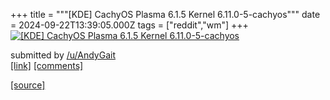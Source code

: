 +++
title = """[KDE] CachyOS Plasma 6.1.5 Kernel 6.11.0-5-cachyos"""
date = 2024-09-22T13:39:05.000Z
tags = ["reddit","wm"]
+++
[![[KDE] CachyOS Plasma 6.1.5 Kernel 6.11.0-5-cachyos](https://preview.redd.it/849gkgeb6dqd1.png?width=640&crop=smart&auto=webp&s=73d23d77ec3ffa8a7dc397c05b50592982bcf76b "[KDE] CachyOS Plasma 6.1.5 Kernel 6.11.0-5-cachyos")](https://www.reddit.com/r/unixporn/comments/1fmthvs/kde_cachyos_plasma_615_kernel_61105cachyos/)

submitted by [/u/AndyGait](https://www.reddit.com/user/AndyGait)  
[\[link\]](https://i.redd.it/849gkgeb6dqd1.png) [\[comments\]](https://www.reddit.com/r/unixporn/comments/1fmthvs/kde_cachyos_plasma_615_kernel_61105cachyos/)

[[source]](https://www.reddit.com/r/unixporn/comments/1fmthvs/kde_cachyos_plasma_615_kernel_61105cachyos/)
